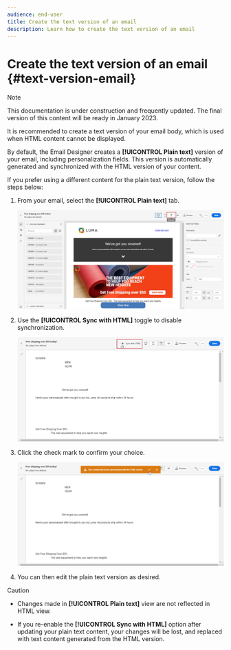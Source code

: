 ```yaml
---
audience: end-user
title: Create the text version of an email
description: Learn how to create the text version of an email
---
```


# Create the text version of an email {#text-version-email}

>[!NOTE]
>
>This documentation is under construction and frequently updated. The final version of this content will be ready in January 2023.

It is recommended to create a text version of your email body, which is used when HTML content cannot be displayed. 

By default, the Email Designer creates a **[!UICONTROL Plain text]** version of your email, including personalization fields. This  version is automatically generated and synchronized with the HTML version of your content.

If you prefer using a different content for the plain text version, follow the steps below:

1. From your email, select the **[!UICONTROL Plain text]** tab.

    ![](assets/text_version_3.png)

1. Use the **[!UICONTROL Sync with HTML]** toggle to disable synchronization.

    ![](assets/text_version_1.png)

1. Click the check mark to confirm your choice.

    ![](assets/text_version_2.png)

1. You can then edit the plain text version as desired.

>[!CAUTION]
>
>* Changes made in **[!UICONTROL Plain text]** view are not reflected in HTML view.
>
>*  If you re-enable the **[!UICONTROL Sync with HTML]** option  after updating your plain text content, your changes will be lost, and replaced with text content generated from the HTML version.
